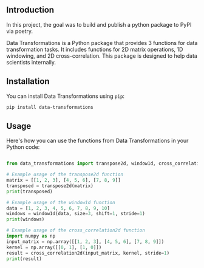 ## Introduction

In this project, the goal was to build and publish a python package to PyPI via poetry.

Data Transformations is a Python package that provides 3 functions for data transformation tasks. It includes functions for 2D matrix operations, 1D windowing, and 2D cross-correlation. This package is designed to help data scientists internally.

## Installation

You can install Data Transformations using `pip`:

```bash
pip install data-transformations
```
## Usage

Here's how you can use the functions from Data Transformations in your Python code:


```python

from data_transformations import transpose2d, window1d, cross_correlation2d

# Example usage of the transpose2d function
matrix = [[1, 2, 3], [4, 5, 6], [7, 8, 9]]
transposed = transpose2d(matrix)
print(transposed)

# Example usage of the window1d function
data = [1, 2, 3, 4, 5, 6, 7, 8, 9, 10]
windows = window1d(data, size=3, shift=1, stride=1)
print(windows)

# Example usage of the cross_correlation2d function
import numpy as np
input_matrix = np.array([[1, 2, 3], [4, 5, 6], [7, 8, 9]])
kernel = np.array([[0, 1], [1, 0]])
result = cross_correlation2d(input_matrix, kernel, stride=1)
print(result)
```
